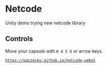 # Netcode
Unity demo trying new netcode library

## Controls
Move your capsule with `W A S D` or arrow keys.

[`https://pazzesko.github.io/netcode-webgl`](https://pazzesko.github.io/netcode-webgl/)
